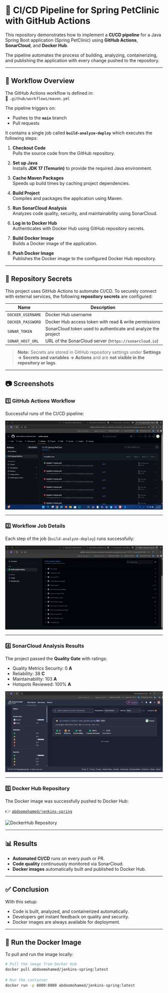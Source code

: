 # 🚀 CI/CD Pipeline for Spring PetClinic with GitHub Actions

This repository demonstrates how to implement a **CI/CD pipeline** for a Java Spring Boot application (Spring PetClinic) using **GitHub Actions**, **SonarCloud**, and **Docker Hub**.  

The pipeline automates the process of building, analyzing, containerizing, and publishing the application with every change pushed to the repository.  

---

## 🔄 Workflow Overview

The GitHub Actions workflow is defined in:  
📂 `.github/workflows/maven.yml`

The pipeline triggers on:
- Pushes to the **`main`** branch  
- Pull requests  

It contains a single job called **`build-analyze-deploy`** which executes the following steps:

1. **Checkout Code**  
   Pulls the source code from the GitHub repository.

2. **Set up Java**  
   Installs **JDK 17 (Temurin)** to provide the required Java environment.

3. **Cache Maven Packages**  
   Speeds up build times by caching project dependencies.

4. **Build Project**  
   Compiles and packages the application using Maven.

5. **Run SonarCloud Analysis**  
   Analyzes code quality, security, and maintainability using SonarCloud.

6. **Log in to Docker Hub**  
   Authenticates with Docker Hub using GitHub repository secrets.

7. **Build Docker Image**  
   Builds a Docker image of the application.

8. **Push Docker Image**  
   Publishes the Docker image to the configured Docker Hub repository.
 

---

## 🔐 Repository Secrets

This project uses GitHub Actions to automate CI/CD. To securely connect with external services, the following **repository secrets** are configured:

| Name              | Description |
|------------------|-------------|
| `DOCKER_USERNAME` | Docker Hub username |
| `DOCKER_PASSWORD` | Docker Hub access token with read & write permissions |
| `SONAR_TOKEN`     | SonarCloud token used to authenticate and analyze the project |
| `SONAR_HOST_URL`  | URL of the SonarCloud server (`https://sonarcloud.io`) |

> **Note:** Secrets are stored in GitHub repository settings under **Settings → Secrets and variables → Actions** and are **not visible in the repository or logs**.

---

## 📷 Screenshots

### 1️⃣ GitHub Actions Workflow  
Successful runs of the CI/CD pipeline:  

![GitHub Actions Workflow](1.png)

---

### 2️⃣ Workflow Job Details  
Each step of the job (`build-analyze-deploy`) runs successfully:  

![Workflow Steps](2.png)

---

### 4️⃣ SonarCloud Analysis Results  
The project passed the **Quality Gate** with ratings:    
- Quality Metrics Security: 0 **A** 
-  Reliability: 38 **C** 
-  Maintainability: 103 **A** 
-  Hotspots Reviewed: 100% **A** 

![SonarCloud Results](sonarcloud.png)

---

### 5️⃣ Docker Hub Repository  
The Docker image was successfully pushed to Docker Hub:  

👉 [`abdoomohamed/jenkins-spring`](https://hub.docker.com/repository/docker/abdoomohamed/jenkins-spring)  

![DockerHub Repository](/dockerhup.jpg)

---

## 📊 Results

- **Automated CI/CD** runs on every push or PR.  
- **Code quality** continuously monitored via SonarCloud.  
- **Docker images** automatically built and published to Docker Hub.  

---

## ✅ Conclusion

With this setup:
- Code is built, analyzed, and containerized automatically.  
- Developers get instant feedback on quality and security.  
- Docker images are always available for deployment.  

---

## 🐳 Run the Docker Image

To pull and run the image locally:  

```bash
# Pull the image from Docker Hub
docker pull abdoomohamed/jenkins-spring:latest

# Run the container
docker run -p 8080:8080 abdoomohamed/jenkins-spring:latest


